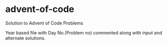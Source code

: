 # advent-of-code

Solution to Advent of Code Problems

Year based file with Day No.(Problem no) commented along with input and alternate solutions.
